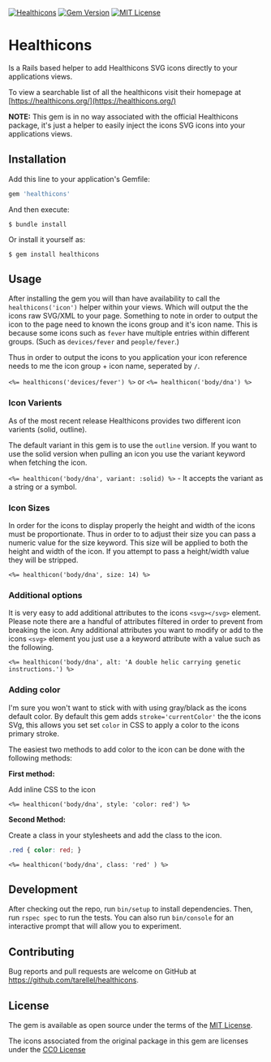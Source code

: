 [![Healthicons][rubygems-downloads]][rubygems-link]
[![Gem Version][rubygems-version]][rubygems-link]
[![MIT License][license-shield]][license-url]
# Healthicons

Is a Rails based helper to add Healthicons SVG icons directly to your applications views.

To view a searchable list of all the healthicons visit their homepage at [https://healthicons.org/](https://healthicons.org/)

**NOTE:** This gem is in no way associated with the official Healthicons package, it's just a helper to easily inject the icons SVG icons into your applications views.

## Installation

Add this line to your application's Gemfile:

```ruby
gem 'healthicons'
```

And then execute:

    $ bundle install

Or install it yourself as:

    $ gem install healthicons

## Usage

After installing the gem you will than have availability to call the `healthicons('icon')` helper within your views. Which will output the the icons raw SVG/XML to your page.
Something to note in order to output the icon to the page need to known the icons group and it's icon name. This is because some icons such as `fever` have multiple entries within different groups. (Such as `devices/fever` and `people/fever`.)

Thus in order to output the icons to you application your icon reference needs to me the icon group + icon name, seperated by `/`.

 `<%= healthicons('devices/fever') %>` or `<%= healthicon('body/dna') %>`


### Icon Varients

As of the most recent release Healthicons provides two different icon varients (solid, outline).

The default variant in this gem is to use the `outline` version. If you want to use the solid version when pulling an icon you use the variant keyword when fetching the icon.

`<%= healthicon('body/dna', variant: :solid) %>` - It accepts the variant as a string or a symbol.

### Icon Sizes

In order for the icons to display properly the height and width of the icons must be proportionate. Thus in order to to adjust their size you can pass a numeric value for the size keyword. This size will be applied to both the height and width of the icon. If you attempt to pass a height/width value they will be stripped.

`<%= healthicon('body/dna', size: 14) %>`

### Additional options

It is very easy to add additional attributes to the icons `<svg></svg>` element. Please note there are a handful of attributes filtered in order to prevent from breaking the icon.
Any additional attributes you want to modify or add to the icons `<svg>` element you just use a a keyword attribute with a value such as the following.

`<%= healthicon('body/dna', alt: 'A double helic carrying genetic instructions.') %>`
### Adding color

I'm sure you won't want to stick with with using gray/black as the icons default color.
By default this gem adds `stroke='currentColor'` the the icons SVg, this allows you set set `color` in CSS to apply a color to the icons primary stroke.

The easiest two methods to add color to the icon can be done with the following methods:

**First method:**

Add inline CSS to the icon

`<%= healthicon('body/dna', style: 'color: red') %>`


**Second Method:**

Create a class in your stylesheets and add the class to the icon.

```css
.red { color: red; }
```

`<%= healthicon('body/dna', class: 'red' ) %>`

## Development

After checking out the repo, run `bin/setup` to install dependencies. Then, run `rspec spec` to run the tests. You can also run `bin/console` for an interactive prompt that will allow you to experiment.

## Contributing

Bug reports and pull requests are welcome on GitHub at https://github.com/tarellel/healthicons.

## License

The gem is available as open source under the terms of the [MIT License](https://opensource.org/licenses/MIT).

The icons associated from the original package in this gem are licenses under the [CC0 License](https://healthicons.org/about#license)

[license-shield]: https://img.shields.io/github/license/tarellel/healthicons.svg?style=flat-square
[license-url]: https://github.com/tarellel/healthicons/blob/main/LICENSE.txt
[rubygems-downloads]: https://ruby-gem-downloads-badge.herokuapp.com/healthicons?type=total
[rubygems-link]: https://rubygems.org/gems/healthicons
[rubygems-version]: https://badge.fury.io/rb/healthicons.svg